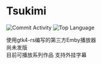 # Tsukimi  

  ![Commit Activity](https://img.shields.io/github/commit-activity/m/tsukinaha/Tsukimi/main)
  ![Top Language](https://img.shields.io/github/languages/top/tsukinaha/Tsukimi)

使用gtk4-rs编写的第三方Emby播放器    
尚未发版  
目前可播放系列作品 支持外挂字幕
